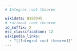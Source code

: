 ```yaml
---
# Integral root theorem

wikidata: Q180345
# rational root theorem
id_suffix: X
msc_classification: 12
wikipedia_links:
  - "[[Integral root theorem]]"
---
```

